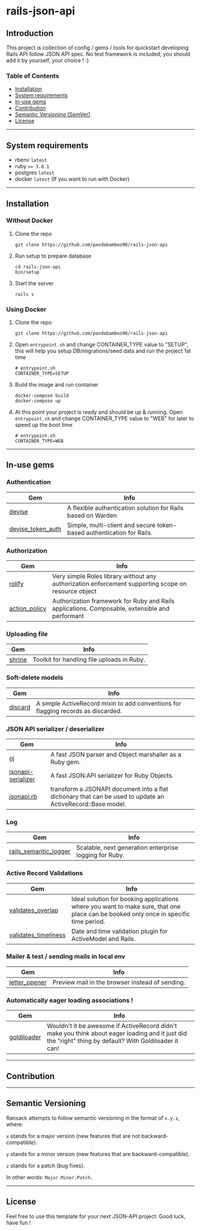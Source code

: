 # rails-json-api

## Introduction
This project is collection of config / gems / tools for quickstart developing Rails API follow JSON API spec.
No test framework is included, you should add it by yourself, your choice ! :)

### Table of Contents

* [Installation](#installation)
* [System requirements](#system-requirements)
* [In-use gems](#in-use-gems)
* [Contribution](#contribution)
* [Semantic Versioning (SemVer)](#semantic-versioning)
* [License](#license)

------------------------------------------------------------------------

## System requirements

- rbenv `latest`
- ruby `>= 3.0.1`
- postgres `latest`
- docker `latest` (If you want to run with Docker)

------------------------------------------------------------------------

## Installation

### Without Docker
1. Clone the repo
   ```git
   git clone https://github.com/pandabamboo90/rails-json-api
   ```
2. Run setup to prepare database
   ```shell
   cd rails-json-api
   bin/setup
   ```
3. Start the server
   ```shell
   rails s
   ```

### Using Docker
1. Clone the repo
   ```git
   git clone https://github.com/pandabamboo90/rails-json-api
   ```
2. Open `entrypoint.sh` and change CONTAINER_TYPE value to "SETUP", this will help you setup DB/migrations/seed data and run the project 1st time
   ```shell
   # entrypoint.sh
   CONTAINER_TYPE=SETUP
   ```
3. Build the image and run container
   ```shell
   docker-compose build
   docker-compose up
   ```
4. At this point your project is ready and should be up & running. Open `entrypoint.sh` and change CONTAINER_TYPE value to "WEB" for later to speed up the boot time
   ```shell
   # entrypoint.sh
   CONTAINER_TYPE=WEB
   ```

------------------------------------------------------------------------
## In-use gems
### Authentication
Gem | Info
--- | ---- 
[devise](https://github.com/heartcombo/devise) | A flexible authentication solution for Rails based on Warden
[devise_token_auth](https://github.com/lynndylanhurley/devise_token_auth) | Simple, multi-client and secure token-based authentication for Rails.

### Authorization
Gem | Info
--- | ---- 
[rolify](https://github.com/RolifyCommunity/rolify) | Very simple Roles library without any authorization enforcement supporting scope on resource object
[action_policy](https://github.com/palkan/action_policy) | Authorization framework for Ruby and Rails applications. Composable, extensible and performant

### Uploading file
Gem | Info
--- | ---- 
[shrine](https://github.com/janko-m/shrine) | Toolkit for handling file uploads in Ruby.

### Soft-delete models
Gem | Info
--- | ---- 
[discard](https://github.com/jhawthorn/discard) | A simple ActiveRecord mixin to add conventions for flagging records as discarded.

### JSON API serializer / deserializer
Gem | Info
--- | ----
[oj](https://github.com/ohler55/oj) | A fast JSON parser and Object marshaller as a Ruby gem.
[jsonapi-serializer](https://github.com/jsonapi-serializer/jsonapi-serializer) | A fast JSON:API serializer for Ruby Objects.
[jsonapi.rb](https://github.com/stas/jsonapi.rb) | transform a JSONAPI document into a flat dictionary that can be used to update an ActiveRecord::Base model.

### Log
Gem | Info
--- | ---- 
[rails_semantic_logger](https://logger.rocketjob.io/) | Scalable, next generation enterprise logging for Ruby.

### Active Record Validations
Gem | Info
--- | ----
[validates_overlap](https://github.com/pandabamboo90/validates_overlap) | Ideal solution for booking applications where you want to make sure, that one place can be booked only once in specific time period.
[validates_timeliness](https://github.com/adzap/validates_timeliness) | Date and time validation plugin for ActiveModel and Rails.

### Mailer & test / sending mails in local env
Gem | Info
--- | ----
[letter_opener](https://github.com/ryanb/letter_opener) | Preview mail in the browser instead of sending.

### Automatically eager loading associations !
Gem | Info
--- | ----
[goldiloader](https://github.com/salsify/goldiloader) | Wouldn't it be awesome if ActiveRecord didn't make you think about eager loading and it just did the "right" thing by default? With Goldiloader it can!

------------------------------------------------------------------------

## Contribution

------------------------------------------------------------------------

## Semantic Versioning
Ransack attempts to follow semantic versioning in the format of `x.y.z`, where:

`x` stands for a major version (new features that are not backward-compatible).

`y` stands for a minor version (new features that are backward-compatible).

`z` stands for a patch (bug fixes).

In other words: `Major.Minor.Patch.`

------------------------------------------------------------------------

## License
Feel free to use this template for your next JSON-API project. Good luck, have fun !